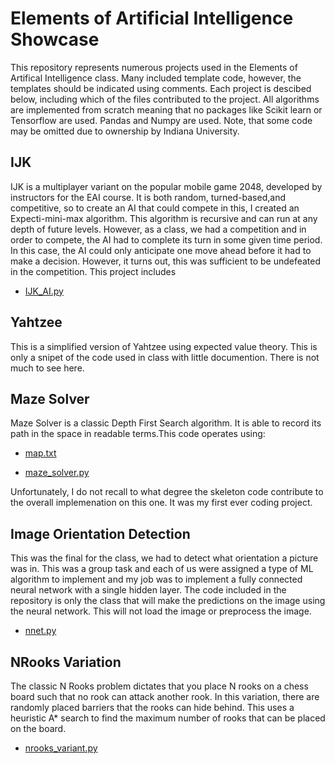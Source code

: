 # Elements of Artificial Intelligence Showcase

This repository represents numerous projects used in the Elements of Artifical Intelligence class. Many included template code, however,
the templates should be indicated using comments. Each project is descibed below, including which of the files contributed to the project.
All algorithms are implemented from scratch meaning that no packages like Scikit learn or Tensorflow are used. Pandas and Numpy are used.
Note, that some code may be omitted due to ownership by Indiana University. 

## IJK

IJK is a multiplayer variant on the popular mobile game 2048, developed by instructors for the EAI course. It is both random, turned-based,and competitive,
so to create an AI that could compete in this, I created an Expecti-mini-max algorithm. This algorithm is recursive and can run at any depth of future levels.
However, as a class, we had a competition and in order to compete, the AI had to complete its turn in some given time period. In this case, the AI could only anticipate
one move ahead before it had to make a decision. However, it turns out, this was sufficient to be undefeated in the competition. This project includes

- [IJK_AI.py](https://github.com/daviddrummond95/elements-of-ai/blob/master/IJK_AI.py)

## Yahtzee
This is a simplified version of Yahtzee using expected value theory. This is only a snipet of the code used in class with little documention. There is not much to see here.
## Maze Solver
Maze Solver is a classic Depth First Search algorithm. It is able to record its path in the space in readable terms.This code operates using:

- [map.txt](https://github.com/daviddrummond95/elements-of-ai/blob/master/map.txt)

- [maze_solver.py](https://github.com/daviddrummond95/elements-of-ai/blob/master/maze%20solver)

Unfortunately, I do not recall to what degree the skeleton code contribute to the overall implemenation on this one. It was my first ever coding project.

## Image Orientation Detection

This was the final for the class, we had to detect what orientation a picture was in. This was a group task and each of us were assigned a type of ML algorithm to
implement and my job was to implement a fully connected neural network with a single hidden layer. The code included in the repository is only the class that will
make the predictions on the image using the neural network. This will not load the image or preprocess the image.

- [nnet.py](https://github.com/daviddrummond95/elements-of-ai/blob/master/nnet.py)

## NRooks Variation

The classic N Rooks problem dictates that you place N rooks on a chess board such that no rook can attack another rook. In this variation, there are randomly placed 
barriers that the rooks can hide behind. This uses a heuristic A* search to find the maximum number of rooks that can be placed on the board.

- [nrooks_variant.py](https://github.com/daviddrummond95/elements-of-ai/blob/master/nrooks%20variant)

